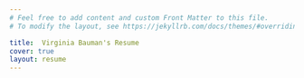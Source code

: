 ```yaml
---
# Feel free to add content and custom Front Matter to this file.
# To modify the layout, see https://jekyllrb.com/docs/themes/#overriding-theme-defaults

title:  Virginia Bauman's Resume
cover: true
layout: resume
---
```

